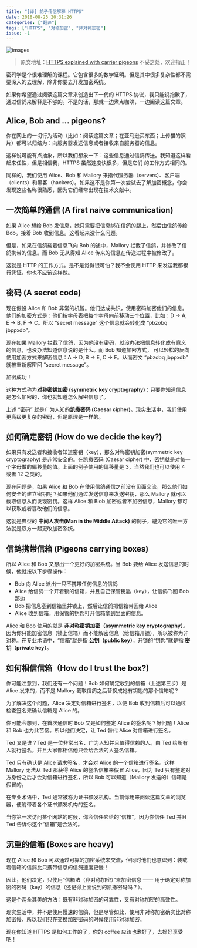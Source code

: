 ```yaml
---
title: "[译] 鸽子传信解释 HTTPS"
date: 2018-08-25 20:31:26
categories: ["翻译"]
tags: ["HTTPS", "对称加密", "非对称加密"]
issue: -1
---
```


![images](https://cdn-images-1.medium.com/max/1600/1*vHF6NNdZX9ziiW_uRYzvAA.png)

> 原文地址：[HTTPS explained with carrier pigeons](https://medium.freecodecamp.org/https-explained-with-carrier-pigeons-7029d2193351)
> 不妥之处，欢迎指正！

密码学是个很难理解的课程。它包含很多的数学证明。但是其中很多复杂性都不需要深入的去理解，除非你要去开发加密系统。

如果你希望通过阅读这篇文章来创造出下一代的 HTTPS 协议，我只能说抱歉了，通过信鸽来解释是不够的。不是的话，那就一边煮点咖啡，一边阅读这篇文章。

<!-- more -->

## Alice, Bob and … pigeons?
你在网上的一切行为活动（比如：阅读这篇文章；在亚马逊买东西；上传猫的照片）都可以归结为：向服务器发送信息或者接收来自服务器的信息。

这样说可能有点抽象，所以我们想象一下：这些信息通过信鸽传送。我知道这样看起来任性，但是相信我，HTTPS 虽然速度快很多，但是它们 的工作方式相同的。

同样的，我们使用 Alice、Bob 和 Mallory 来指代服务器（servers）、客户端（clients）和黑客（hackers）。如果这不是你第一次尝试去了解加密概念，你会发现这些名称很熟悉，因为它们经常出现在技术文献中。

## 一次简单的通信 (A first naive communication)
如果 Alice 想给 Bob 发信息，她只需要把信息绑在信鸽的腿上，然后由信鸽传给 Bob。接着 Bob 收到信息。这看起来没什么问题。

但是，如果在信鸽载着信息飞向 Bob 的途中，Mallory 拦截了信鸽，并修改了信鸽携带的信息。而 Bob 无从得知 Alice 传来的信息在传送过程中被修改了。

这就是 HTTP 的工作方式。是不是觉得很可怕？我不会使用 HTTP 来发送我都银行凭证，你也不应该这样做。

## 密码 (A secret code)
现在假设 Alice 和 Bob 非常的机智。他们达成共识，使用密码加密他们的信息。他们的加密方式是：他们按字母表把每个字母向前移动三个位置，比如：D → A, E → B, F → C。所以 “secret message” 这个信息就会转化成 “pbzobq jbppxdb”。

现在如果 Mallory 拦截了信鸽，因为他没有密码，就没办法把信息转化成有意义的信息，也没办法知道信息说的是什么。而 Bob 知道加密方式， 可以轻松的反向使用加密方式来解密信息：A → D, B → E, C → F。从而密文 “pbzobq jbppxdb” 就被重新解密回 “secret message”。

加密成功！

这种方式称为**对称密钥加密 (symmetric key cryptography)**：只要你知道信息是怎么加密的，你也就知道怎么解密信息了。

上述 “密码” 就是广为人知的**凯撒密码 (Caesar cipher)**。现实生活中，我们使用更高级更复杂的密码，但是原理是一样的。

## 如何确定密钥 (How do we decide the key?)
如果只有发送者和接收者知道密钥（key），那么对称密钥加密(symmetric key cryptography) 是非常安全的。在凯撒密码 (Caesar cipher) 中，密钥就是对每一个字母做的偏移量的值。上面的例子使用的偏移量是 3，当然我们也可以使用 4 或者 12 之类的。

现在问题是，如果 Alice 和 Bob 在使用信鸽通信之前没有见面交流，那么他们如何安全的建立密钥呢？如果他们通过发送信息来发送密钥，那么 Mallory 就可以截取信息从而发现密钥。这样 Alice 和 Blob 加密或者不加密信息，Mallory 都可以获取或者篡改他们的信息。

这就是典型的 **中间人攻击(Man in the Middle Attack)** 的例子，避免它的唯一方法就是双方一起更改加密系统。

## 信鸽携带信箱 (Pigeons carrying boxes)
所以 Alice 和 Bob 又想出一个更好的加密系统。当 Bob 要给 Alice 发送信息的时候，他就按以下步骤操作：
*   Bob 向 Alice 派出一只不携带任何信息的信鸽
*   Alice 给信鸽一个开着锁的信箱，并且自己保管钥匙（key），让信鸽飞回 Bob 那边
*   Bob 把信息塞到信箱里并锁上，然后让信鸽把信箱带回给 Alice
*   Alice 收到信箱，用保管的钥匙打开信箱拿到里面的信息。

Alice 和 Bob 使用的就是 **非对称密钥加密（asymmetric key cryptography）**。因为你只能加密信息（锁上信箱）而不能解密信息（给信箱开锁），所以被称为非对称。在专业术语中，“信箱”就是指 **公钥（public key）**，开锁的“钥匙”就是指 **密钥（private key）**。


## 如何相信信箱（How do I trust the box?)
你可能注意到，我们还有一个问题！Bob 如何确定收到的信箱（上述第三步）是 Alice 发来的，而不是 Mallory 截取信鸽之后替换成她有钥匙的那个信箱呢？

为了解决这个问题，Alice 决定对信箱进行签名，以便 Bob 收到信箱后可以通过检查签名来确认信箱是 Alice 的。

你可能会想到，在首次通信时 Bob 又是如何鉴定 Alice 的签名呢？好问题！Alice 和 Bob 也为此苦恼。所以他们决定，让 Ted 替代 Alice 对信箱进行签名。

Ted 又是谁？Ted 是一位非常出名、广为人知并且值得信赖的人。由 Ted 给所有人就行签名，并且大家都相信他只会给合法的人签名信箱。

Ted 只有确认是 Alice 请求签名，才会对 Alice 的一个信箱进行签名。这样 Mallory 无法从 Ted 那获得 Alice 的签名信箱来假冒 Alice，因为 Ted 只有鉴定对方身份之后才会对信箱进行签名，所以 Bob 可以知道（Mallory 发送的）信箱是假冒的。

在专业术语中，Ted 通常被称为证书颁发机构。当前你用来阅读这篇文章的浏览器，便附带着各个证书颁发机构的签名。

当你第一次访问某个网站的时候，你会信任它给的“信箱”，因为你信任 Ted 并且 Ted 告诉你这个“信箱”是合法的。

## 沉重的信箱 (Boxes are heavy)
现在 Alice 和 Bob 可以通过可靠的加密系统来交流，但同时他们也意识到：装载着信箱的信鸽比只携带信息的信鸽速度更慢！

因此，他们决定，只使用“信箱法（非对称加密）”来加密信息 —— 用于确定对称加密的密码（key）的信息（还记得上面说到的凯撒密码吗？）。

这是个两全其美的方法：既有非对称加密的可靠性，又有对称加密的高效性。

现实生活中，并不是使用慢速的信鸽，但是尽管如此，使用非对称加密确实比对称加密慢，所以我们只在交换加密密码的时候使用非对称加密。

现在你知道 HTTPS 是如何工作的了，你的 coffee 应该也煮好了，去好好享受吧！

